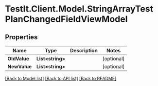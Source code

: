 # TestIt.Client.Model.StringArrayTestPlanChangedFieldViewModel

## Properties

Name | Type | Description | Notes
------------ | ------------- | ------------- | -------------
**OldValue** | **List&lt;string&gt;** |  | [optional] 
**NewValue** | **List&lt;string&gt;** |  | [optional] 

[[Back to Model list]](../README.md#documentation-for-models) [[Back to API list]](../README.md#documentation-for-api-endpoints) [[Back to README]](../README.md)

